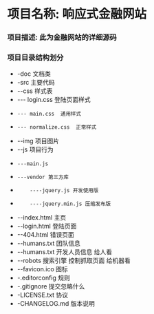 # 项目名称: 响应式金融网站
### 项目描述: 此为金融网站的详细源码
### 项目目录结构划分
* -doc 文档类
* -src 主要代码
*   --css 样式表
*    --- login.css 登陆页面样式
*     --- main.css  通用样式
*     --- normalize.css  正常样式
*   --img 项目图片
*   --js  项目行为
*     ---main.js 
*     ---vendor 第三方库
*         ----jquery.js 开发使用版
*         ----jquery.min.js 压缩发布版
*   --index.html 主页
*   --login.html 登陆页面
*   --404.html   错误页面
*   --humans.txt 团队信息
*   --humans.txt 开发人员信息 给人看
*   --robots     搜索引擎 控制抓取页面  给机器看
*   --favicon.ico 图标
* -.editorconfig  规则
* -.gitignore 提交忽略什么
* -LICENSE.txt 协议
* -CHANGELOG.md 版本说明

